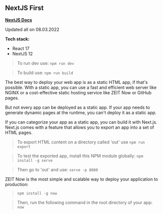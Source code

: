 
## NextJS First

[**NextJS Docs**](https://nextjs.org/learn/basics/create-nextjs-app)

Updated all on 08.03.2022

**Tech stack:**
- React 17
- NextJS 12

> To run dev use: 
`npm run dev`

> To build use: 
`npm run build`

The best way to deploy your web app is as a static HTML app, if that's possible. With a static app, you can use a fast and efficient web server like NGINX or a cost-effective static hosting service like ZEIT Now or GitHub pages.

But not every app can be deployed as a static app. If your app needs to generate dynamic pages at the runtime, you can't deploy it as a static app.

If you can categorize your app as a static app, you can build it with Next.js.
Next.js comes with a feature that allows you to export an app into a set of HTML pages.

> To export HTML content on a directory called 'out' use
`npm run export`

> To test the exported app, install this NPM module globally:
`npm install -g serve`

> Then go to 'out' and use:
`serve -p 8080`

ZEIT Now is the most simple and scalable way to deploy your application to production:

> `npm install -g now`

> Then, run the following command in the root directory of your app:
`now`
